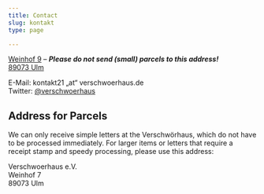 ```yaml
---
title: Contact
slug: kontakt
type: page

---
```


[Weinhof 9][1] – **_Please *do not* send (small) parcels to this address!_**  
[89073 Ulm][1]
  
E-Mail: kontakt21 „at“ verschwoerhaus.de  
Twitter: [@verschwoerhaus][2]

## Address for Parcels

We can only receive simple letters at the Verschwörhaus, which do not have to be processed immediately. For larger items or letters that require a receipt stamp and speedy processing, please use this address:

Verschwoerhaus e.V.  
Weinhof 7  
89073 Ulm

 [1]: https://www.openstreetmap.org/node/1437402541#map=19/48.39649/9.99047
 [2]: https://twitter.com/verschwoerhaus